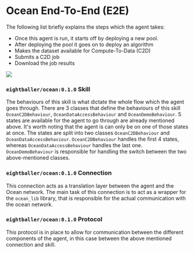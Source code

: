 # Ocean End-To-End (E2E)
The following list briefly explains the steps which the agent takes:

- Once this agent is run, it starts off by deploying a new pool. 
- After deploying the pool it goes on to deploy an algorithm
- Makes the dataset available for Compute-To-Data (C2D)
- Submits a C2D job
- Download the job results 

[![](https://mermaid.ink/img/eyJjb2RlIjoiZ3JhcGggVERcbiAgIEFbU3RhcnQgQWdlbnRdIC0tPiBCW0RlcGxveSBQb29sXVxuICAgQiAtLT4gQ1tEZXBsb3kgQWxnb3JpdGhtXSBcbiAgIEMgLS0-IERbTWFrZSBEYXRhc2V0IEF2YWlsYWJsZSBmb3IgQzJEXVxuICAgRCAtLT4gRVtTdWJtaXQgQzJEIEpvYl1cbiAgIEUgLS0-IEZbRG93bmxvYWQgUmVzdWx0c10iLCJtZXJtYWlkIjp7InRoZW1lIjoiZGVmYXVsdCJ9LCJ1cGRhdGVFZGl0b3IiOmZhbHNlLCJhdXRvU3luYyI6dHJ1ZSwidXBkYXRlRGlhZ3JhbSI6ZmFsc2V9)](https://mermaid-js.github.io/mermaid-live-editor/edit/#eyJjb2RlIjoiZ3JhcGggVERcbiAgIEFbU3RhcnQgQWdlbnRdIC0tPiBCW0RlcGxveSBQb29sXVxuICAgQiAtLT4gQ1tEZXBsb3kgQWxnb3JpdGhtXSBcbiAgIEMgLS0-IERbTWFrZSBEYXRhc2V0IEF2YWlsYWJsZSBmb3IgQzJEXVxuICAgRCAtLT4gRVtTdWJtaXQgQzJEIEpvYl1cbiAgIEUgLS0-IEZbRG93bmxvYWQgUmVzdWx0c10iLCJtZXJtYWlkIjoie1xuICBcInRoZW1lXCI6IFwiZGVmYXVsdFwiXG59IiwidXBkYXRlRWRpdG9yIjpmYWxzZSwiYXV0b1N5bmMiOnRydWUsInVwZGF0ZURpYWdyYW0iOmZhbHNlfQ)

### `eightballer/ocean:0.1.0` Skill

The behaviours of this skill is what dictate the whole flow which the agent goes through.
There are 3 classes that define the behaviours of this skill `OceanC2DBehaviour`, `OceanDataAccessBehaviour` and `OceanDemoBehaviour`.
5 states are available for the agent to go through are already mentioned above. It's worth noting that the agent is can only be on one of those states at once.
The states are split into two classes `OceanC2DBehaviour` and `OceanDataAccessBehaviour`. 
`OceanC2DBehaviour` handles the first 4 states, whereas `OceanDataAccessBehaviour` handles the last one.
`OceanDemoBehaviour` is responsible for handling the switch between the two above-mentioned classes.

### `eightballer/ocean:0.1.0` Connection
This connection acts as a translation layer between the agent and the Ocean network. 
The main task of this connection is to act as a wrapper for the `ocean_lib` library, that is responsible for the actual communication with the ocean network.


### `eightballer/ocean:0.1.0` Protocol
This protocol is in place to allow for communication between the different components of the agent, in this case between the above mentioned connection and skill.

